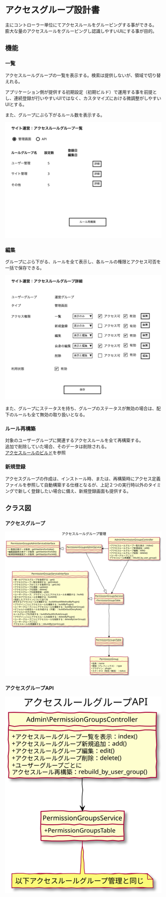 # アクセスグループ設計書

主にコントローラー単位にてアクセスルールをグルーピングする事ができる。   
膨大な量のアクセスルールをグルーピングし認識しやすいUIにする事が目的。

## 機能
### 一覧
アクセスルールグループの一覧を表示する。検索は提供しないが、領域で切り替えれる。  

アプリケーション側が提供する初期設定（初期ビルド）で運用する事を前提とし、連続登録が行いやすいUIではなく、カスタマイズにおける微調整がしやすいUIとする。

また、グループにぶら下がるルール数を表示する。

![アクセスグループ一覧](./img/permission_groups_index.jpg)

### 編集
グループにぶら下がる、ルールを全て表示し、各ルールの権限とアクセス可否を一括で保存できる。

![アクセスグループ詳細](./img/permission_groups_view.jpg)

また、グループにステータスを持ち、グループのステータスが無効の場合は、配下のルールも全て無効の取り扱いとなる。

### ルール再構築
対象のユーザーグループに関連するアクセスルールを全て再構築する。  
追加で削除していた場合、そのデータは削除される。  
[アクセスルールのビルド](../common/permission#アクセスルールの自動ビルド)を参照

### 新規登録
アクセスグループの作成は、インストール時、または、再構築時にアクセス定義ファイルを参照して自動構築する仕様となるが、上記２つの実行時以外のタイミングで新しく登録したい場合に備え、新規登録画面も提供する。


## クラス図
### アクセスグループ
![クラス図：アクセスグループ](../../../svg/class/baser-core/manage_permission_groups.svg)

 
### アクセスグループAPI
![クラス図：アクセスグループAPI](../../../svg/class/baser-core/api_permission_groups.svg)

